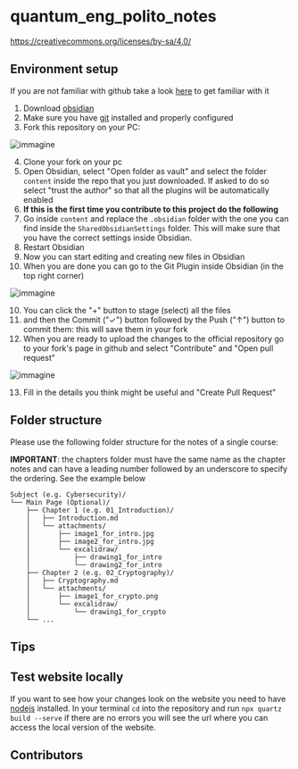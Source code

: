 # quantum_eng_polito_notes
 
https://creativecommons.org/licenses/by-sa/4.0/

## Environment setup

If you are not familiar with github take a look [here](https://github.com/firstcontributions/first-contributions) to get familiar with it

1) Download [obsidian](https://obsidian.md/)
2) Make sure you have [git](https://git-scm.com/downloads) installed and properly configured
3) Fork this repository on your PC:

![immagine](https://github.com/gamberoillecito/QuantumEngPolitoNotes/assets/42670032/06e0afdd-6a1e-41db-9d23-faa5a4555350)

4) Clone your fork on your pc
6) Open Obsidian, select "Open folder as vault" and select the folder `content` inside the repo that you just downloaded.
If asked to do so select "trust the author" so that all the plugins will be automatically enabled
7) **If this is the first time you contribute to this project do the following**
  1) Go inside `content` and replace the `.obsidian` folder with the one you can find
  inside the `SharedObsidianSettings` folder. This will make sure that you have the
  correct settings inside Obsidian.
  2) Restart Obsidian
8) Now you can start editing and creating new files in Obsidian
9) When you are done you can go to the Git Plugin inside Obsidian (in the top right corner)

![immagine](https://github.com/gamberoillecito/QuantumEngPolitoNotes/assets/42670032/7a94b746-f15e-4938-b461-221aa19058d3)

10) You can click the "+" button to stage (select) all the files
11) and then the Commit ("✓") button followed by the Push ("↑") button to commit them: this will save them in your fork
12) When you are ready to upload the changes to the official repository go to your fork's page in github and select "Contribute" and "Open pull request"

![immagine](https://github.com/gamberoillecito/QuantumEngPolitoNotes/assets/42670032/b4571d20-38be-472a-af7d-67c5812c7c9d)

13) Fill in the details you think might be useful and "Create Pull Request"

<!-- 2) Go to settings -> Community plugins and click "Turn on community plugins"
3) Click on "Browse" and install the following plugins and enable them
    1) **Paste image rename** by "Reorx"
    2) (Optional but suggested): **Latex Suite** by "artisticat1" (you can find my snippets in the `extra` folder in this repo)
    3) (Optional): **Excalidraw** by "Zsolt Vicsian". If you want to use excalidraw replace the 
4) Go to settings -> Files & Links:
    1) Set "New link format" to "shortest path when possible
    2) Make sure use [[Wikilinks]] is not checked
    3) Set "Default location for new attachments" to "In subfolder under current folder"
    4) Set "Subfolder name" to "attachments" without -->

## Folder structure

Please use the following folder structure for the notes of a single course:

**IMPORTANT**: the chapters folder must have the same name as the chapter notes and can have a leading number followed by an underscore
to specify the ordering. See the example below

```
Subject (e.g. Cybersecurity)/
└── Main Page (Optional)/
    ├── Chapter 1 (e.g. 01_Introduction)/
    │   ├── Introduction.md
    │   └── attachments/
    │       ├── image1_for_intro.jpg
    │       ├── image2_for_intro.jpg
    │       └── excalidraw/
    │           ├── drawing1_for_intro
    │           └── drawing2_for_intro
    ├── Chapter 2 (e.g. 02_Cryptography)/
    │   ├── Cryptography.md
    │   └── attachments/
    │       ├── image1_for_crypto.png
    │       └── excalidraw/
    │           └── drawing1_for_crypto
    └── ...
```

## Tips


## Test website locally

If you want to see how your changes look on the website you need to have 
[nodejs](https://nodejs.org/en) installed. In your terminal `cd` into the 
repository and run `npx quartz build --serve` if there are no errors you will
see the url where you can access the local version of the website.

## Contributors
